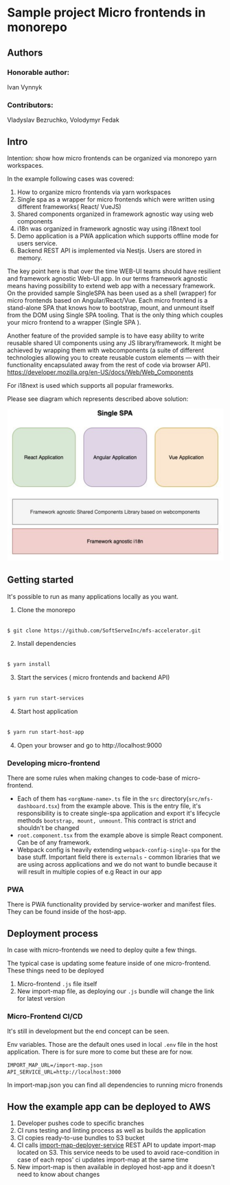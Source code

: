 # Sample project Micro frontends in monorepo

## Authors
### Honorable author: 
Ivan Vynnyk
### Contributors: 
Vladyslav Bezruchko, 
Volodymyr Fedak

## Intro
Intention: show how micro frontends can be organized via monorepo yarn workspaces.

In the example following cases was covered: 
1. How to organize micro frontends via yarn workspaces
2. Single spa as a wrapper for micro frontends which were written using different frameworks( React/ VueJS)
3. Shared components organized in framework agnostic way using web components
4. i18n was organized in framework agnostic way using i18next tool
5. Demo application is a PWA application which supports offline mode for users service.
6. Backend REST API is implemented via Nestjs. Users are stored in memory. 

The key point here is that over the time WEB-UI teams should have resilient and framework agnostic Web-UI app. In our terms framework agnostic means having possibility to extend web app with a necessary framework. On the provided sample  SingleSPA has been used as a shell (wrapper) for micro frontends based on Angular/React/Vue. Each micro frontend is a stand-alone SPA that knows how to bootstrap, mount, and unmount itself from the DOM using Single SPA tooling. That is the only thing which couples your micro frontend to a wrapper (Single SPA ). 

Another feature of the provided sample is to have easy ability to write reusable shared UI components using any JS library/framework. It might be achieved by wrapping them with webcomponents (a suite of different technologies allowing you to create reusable custom elements — with their functionality encapsulated away from the rest of code via browser API). https://developer.mozilla.org/en-US/docs/Web/Web_Components  

For i18next is used which supports all popular frameworks. 

Please see diagram which represents described above solution:

<p>
  <img widht="600" alt="mfs-solution" src="https://github.com/SoftServeInc/mfs-accelerator/blob/mfs-example/mfs-setup.png?raw=true" />
</p>

## Getting started

It's possible to run as many applications locally as you want.

1. Clone the monorepo

```sh

$ git clone https://github.com/SoftServeInc/mfs-accelerator.git

```

2. Install dependencies

```sh

$ yarn install

```

3. Start the services ( micro frontends and backend API)

```sh

$ yarn run start-services


```

4. Start host application

```sh

$ yarn run start-host-app


```

4. Open your browser and go to http://localhost:9000

### Developing micro-frontend

There are some rules when making changes to code-base of micro-frontend.

- Each of them has `<orgName-name>.ts` file in the `src` directory(`src/mfs-dashboard.tsx`) from the example above. This is the entry file, it's responsibility is to create single-spa application and export it's lifecycle methods `bootstrap, mount, unmount`. This contract is strict and shouldn't be changed
- `root.component.tsx` from the example above is simple React component. Can be of any framework.
- Webpack config is heavily extending `webpack-config-single-spa` for the base stuff. Important field there is `externals` - common libraries that we are using across applications and we do not want to bundle because it will result in multiple copies of e.g React in our app

### PWA

There is PWA functionality provided by service-worker and manifest files. They can be found inside of the host-app.

## Deployment process

In case with micro-frontends we need to deploy quite a few things.

The typical case is updating some feature inside of one micro-frontend. These things need to be deployed

1. Micro-frontend `.js` file itself
2. New import-map file, as deploying our `.js` bundle will change the link for latest version

### Micro-Frontend CI/CD

It's still in development but the end concept can be seen.

Env variables. Those are the default ones used in local `.env` file in the host application. There is for sure more to come but these are for now.

```dosini
IMPORT_MAP_URL=/import-map.json
API_SERVICE_URL=http://localhost:3000

```

In import-map.json you can find all dependencies to running micro fronends

## How the example app can be deployed to AWS

1. Developer pushes code to specific branches
2. CI runs testing and linting process as well as builds the application
3. CI copies ready-to-use bundles to S3 bucket
4. CI calls [import-map-deployer-service](https://github.com/single-spa/import-map-deployer) REST API to update import-map located on S3. This service needs to be used to avoid race-condition in case of each repos' ci updates import-map at the same time
5. New import-map is then available in deployed host-app and it doesn't need to know about changes
